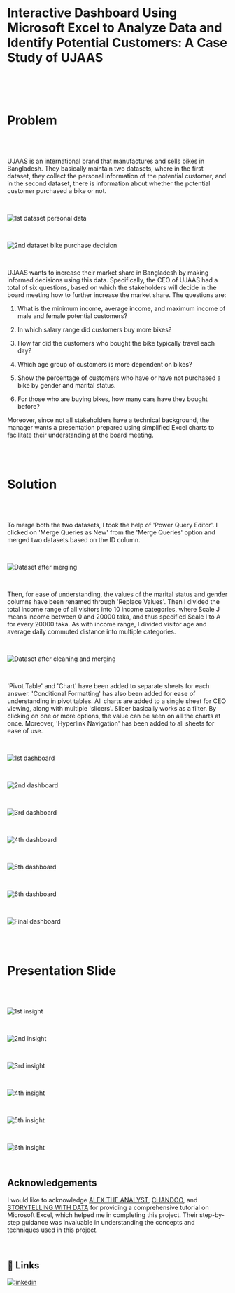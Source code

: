 # Interactive Dashboard Using Microsoft Excel to Analyze Data and Identify Potential Customers: A Case Study of UJAAS

<br/>

<br/>

<br/>

# Problem

<br/>

<br/>

UJAAS is an international brand that manufactures and sells bikes in Bangladesh. They basically maintain two datasets, where in the first dataset, they collect the personal information of the potential customer, and in the second dataset, there is information about whether the potential customer purchased a bike or not.

<br/>

![1st dataset personal data](https://github.com/dipu1591/Excel_project_UJAAS_customer_analysis/blob/main/Screenshots/1.PNG)

<br/>

![2nd dataset bike purchase decision](https://github.com/dipu1591/Excel_project_UJAAS_customer_analysis/blob/main/Screenshots/2.PNG)

<br/>

UJAAS wants to increase their market share in Bangladesh by making informed decisions using this data. Specifically, the CEO of UJAAS had a total of six questions, based on which the stakeholders will decide in the board meeting how to further increase the market share. The questions are:

1) What is the minimum income, average income, and maximum income of male and female potential customers?

2) In which salary range did customers buy more bikes?

3) How far did the customers who bought the bike typically travel each day?

4) Which age group of customers is more dependent on bikes?

5) Show the percentage of customers who have or have not purchased a bike by gender and marital status.

6) For those who are buying bikes, how many cars have they bought before?

Moreover, since not all stakeholders have a technical background, the manager wants a presentation prepared using simplified Excel charts to facilitate their understanding at the board meeting.

<br/>

<br/>

# Solution

<br/>

<br/>

To merge both the two datasets, I took the help of 'Power Query Editor'. I clicked on 'Merge Queries as New' from the 'Merge Queries' option and merged two datasets based on the ID column.

<br/>

![Dataset after merging](https://github.com/dipu1591/Excel_project_UJAAS_customer_analysis/blob/main/Screenshots/3.PNG)

<br/>

Then, for ease of understanding, the values of the marital status and gender columns have been renamed through 'Replace Values'. Then I divided the total income range of all visitors into 10 income categories, where Scale J means income between 0 and 20000 taka, and thus specified Scale I to A for every 20000 taka. As with income range, I divided visitor age and average daily commuted distance into multiple categories.

<br/>

![Dataset after cleaning and merging](https://github.com/dipu1591/Excel_project_UJAAS_customer_analysis/blob/main/Screenshots/4.PNG)

<br/>

'Pivot Table' and 'Chart' have been added to separate sheets for each answer. 'Conditional Formatting' has also been added for ease of understanding in pivot tables. All charts are added to a single sheet for CEO viewing, along with multiple 'slicers'. Slicer basically works as a filter. By clicking on one or more options, the value can be seen on all the charts at once. Moreover, 'Hyperlink Navigation' has been added to all sheets for ease of use.

<br/>

![1st dashboard](https://github.com/dipu1591/Excel_project_UJAAS_customer_analysis/blob/main/Screenshots/5.PNG)

<br/>

![2nd dashboard](https://github.com/dipu1591/Excel_project_UJAAS_customer_analysis/blob/main/Screenshots/6.PNG)

<br/>

![3rd dashboard](https://github.com/dipu1591/Excel_project_UJAAS_customer_analysis/blob/main/Screenshots/7.PNG)

<br/>

![4th dashboard](https://github.com/dipu1591/Excel_project_UJAAS_customer_analysis/blob/main/Screenshots/8.PNG)

<br/>

![5th dashboard](https://github.com/dipu1591/Excel_project_UJAAS_customer_analysis/blob/main/Screenshots/9.PNG)

<br/>

![6th dashboard](https://github.com/dipu1591/Excel_project_UJAAS_customer_analysis/blob/main/Screenshots/10.PNG)

<br/>

![Final dashboard](https://github.com/dipu1591/Excel_project_UJAAS_customer_analysis/blob/main/Screenshots/11.PNG)

<br/>

<br/>

# Presentation Slide

<br/>

<br/>

![1st insight](https://github.com/dipu1591/Excel_project_UJAAS_customer_analysis/blob/main/Screenshots/12.PNG)

<br/>

![2nd insight](https://github.com/dipu1591/Excel_project_UJAAS_customer_analysis/blob/main/Screenshots/13.PNG)

<br/>

![3rd insight](https://github.com/dipu1591/Excel_project_UJAAS_customer_analysis/blob/main/Screenshots/14.PNG)

<br/>

![4th insight](https://github.com/dipu1591/Excel_project_UJAAS_customer_analysis/blob/main/Screenshots/15.PNG)

<br/>

![5th insight](https://github.com/dipu1591/Excel_project_UJAAS_customer_analysis/blob/main/Screenshots/16.PNG)

<br/>

![6th insight](https://github.com/dipu1591/Excel_project_UJAAS_customer_analysis/blob/main/Screenshots/17.PNG)

<br/>


## Acknowledgements

I would like to acknowledge [ALEX THE ANALYST](https://www.youtube.com/@AlexTheAnalyst/), [CHANDOO](https://www.youtube.com/@chandoo_/), and [STORYTELLING WITH DATA](https://www.youtube.com/@storytellingwithdata/) for providing a comprehensive tutorial on Microsoft Excel, which helped me in completing this project. Their step-by-step guidance was invaluable in understanding the concepts and techniques used in this project.

<br/>


## 🔗 Links
[![linkedin](https://img.shields.io/badge/linkedin-0A66C2?style=for-the-badge&logo=linkedin&logoColor=white)](https://www.linkedin.com/in/dipu1591/)
